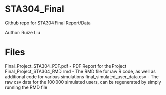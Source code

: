 # STA304_Final
Github repo for STA304 Final Report/Data

Author: Ruize Liu

# Files
Final_Project_STA304_PDF.pdf - PDF Report for the Project
Final_Project_STA304_RMD.rmd - The RMD file for raw R code, as well as additional code for various simulations
final_simulated_user_data.csv - The raw csv data for the 100 000 simulated users, can be regenerated by simply running the RMD file
